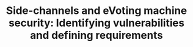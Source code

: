 ---
title: "Side-channels and eVoting machine security: Identifying vulnerabilities and defining requirements"
collection: publications
permalink: /publications/2011-08-Side-channels-and-eVoting-machine-security-Identifying-vulnerabilities-and-defining-requirements
venue: 'International Workshop on Requirements Engineering for Electronic Voting Systems (REVOTE 2011)'
pages: '37--46'
publisher: 'IEEE'
year: '2011'
paperurl: 'https://doi.org/10.1109/REVOTE.2011.6045910'
citation: ' Richard Frankland,  Denise Demirel,  <b>Jurlind Budurushi</b>,  Melanie Volkamer</br> International Workshop on Requirements Engineering for Electronic Voting Systems (REVOTE 2011)</br>'
---